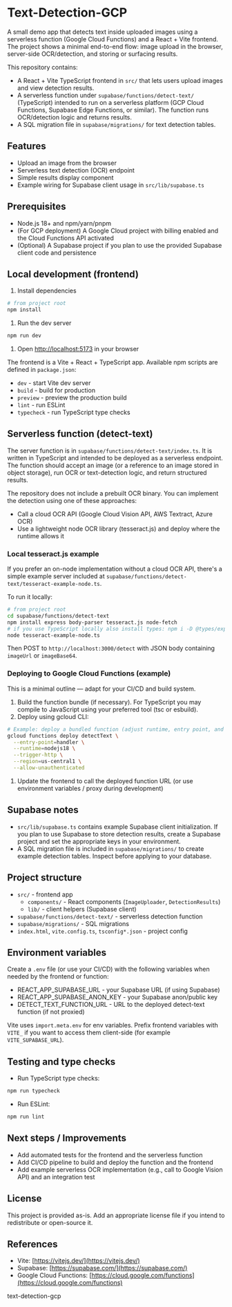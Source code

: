 # Text-Detection-GCP

A small demo app that detects text inside uploaded images using a serverless function (Google Cloud Functions) and a React + Vite frontend. The project shows a minimal end-to-end flow: image upload in the browser, server-side OCR/detection, and storing or surfacing results.

This repository contains:

- A React + Vite TypeScript frontend in `src/` that lets users upload images and view detection results.
- A serverless function under `supabase/functions/detect-text/` (TypeScript) intended to run on a serverless platform (GCP Cloud Functions, Supabase Edge Functions, or similar). The function runs OCR/detection logic and returns results.
- A SQL migration file in `supabase/migrations/` for text detection tables.

## Features

- Upload an image from the browser
- Serverless text detection (OCR) endpoint
- Simple results display component
- Example wiring for Supabase client usage in `src/lib/supabase.ts`

## Prerequisites

- Node.js 18+ and npm/yarn/pnpm
- (For GCP deployment) A Google Cloud project with billing enabled and the Cloud Functions API activated
- (Optional) A Supabase project if you plan to use the provided Supabase client code and persistence

## Local development (frontend)

1. Install dependencies

```bash
# from project root
npm install
```

1. Run the dev server

```bash
npm run dev
```

1. Open [http://localhost:5173](http://localhost:5173) in your browser

The frontend is a Vite + React + TypeScript app. Available npm scripts are defined in `package.json`:

- `dev` - start Vite dev server
- `build` - build for production
- `preview` - preview the production build
- `lint` - run ESLint
- `typecheck` - run TypeScript type checks

## Serverless function (detect-text)

The server function is in `supabase/functions/detect-text/index.ts`. It is written in TypeScript and intended to be deployed as a serverless endpoint. The function should accept an image (or a reference to an image stored in object storage), run OCR or text-detection logic, and return structured results.

The repository does not include a prebuilt OCR binary. You can implement the detection using one of these approaches:

- Call a cloud OCR API (Google Cloud Vision API, AWS Textract, Azure OCR)
- Use a lightweight node OCR library (tesseract.js) and deploy where the runtime allows it

### Local tesseract.js example

If you prefer an on-node implementation without a cloud OCR API, there's a simple example server included at `supabase/functions/detect-text/tesseract-example-node.ts`.

To run it locally:

```bash
# from project root
cd supabase/functions/detect-text
npm install express body-parser tesseract.js node-fetch
# if you use TypeScript locally also install types: npm i -D @types/express @types/node
node tesseract-example-node.ts
```

Then POST to `http://localhost:3000/detect` with JSON body containing `imageUrl` or `imageBase64`.

### Deploying to Google Cloud Functions (example)

This is a minimal outline — adapt for your CI/CD and build system.

1. Build the function bundle (if necessary). For TypeScript you may compile to JavaScript using your preferred tool (tsc or esbuild).
2. Deploy using gcloud CLI:

```bash
# Example: deploy a bundled function (adjust runtime, entry point, and region)
gcloud functions deploy detectText \
  --entry-point=handler \
  --runtime=nodejs18 \
  --trigger-http \
  --region=us-central1 \
  --allow-unauthenticated
```

1. Update the frontend to call the deployed function URL (or use environment variables / proxy during development)

## Supabase notes

- `src/lib/supabase.ts` contains example Supabase client initialization. If you plan to use Supabase to store detection results, create a Supabase project and set the appropriate keys in your environment.
- A SQL migration file is included in `supabase/migrations/` to create example detection tables. Inspect before applying to your database.

## Project structure

- `src/` - frontend app
  - `components/` - React components (`ImageUploader`, `DetectionResults`)
  - `lib/` - client helpers (Supabase client)
- `supabase/functions/detect-text/` - serverless detection function
- `supabase/migrations/` - SQL migrations
- `index.html`, `vite.config.ts`, `tsconfig*.json` - project config

## Environment variables

Create a `.env` file (or use your CI/CD) with the following variables when needed by the frontend or function:

- REACT_APP_SUPABASE_URL - your Supabase URL (if using Supabase)
- REACT_APP_SUPABASE_ANON_KEY - your Supabase anon/public key
- DETECT_TEXT_FUNCTION_URL - URL to the deployed detect-text function (if not proxied)

Vite uses `import.meta.env` for env variables. Prefix frontend variables with `VITE_` if you want to access them client-side (for example `VITE_SUPABASE_URL`).

## Testing and type checks

- Run TypeScript type checks:

```bash
npm run typecheck
```

- Run ESLint:

```bash
npm run lint
```

## Next steps / Improvements

- Add automated tests for the frontend and the serverless function
- Add CI/CD pipeline to build and deploy the function and the frontend
- Add example serverless OCR implementation (e.g., call to Google Vision API) and an integration test

## License

This project is provided as-is. Add an appropriate license file if you intend to redistribute or open-source it.

## References

- Vite: [https://vitejs.dev/](https://vitejs.dev/)
- Supabase: [https://supabase.com/](https://supabase.com/)
- Google Cloud Functions: [https://cloud.google.com/functions](https://cloud.google.com/functions)

text-detection-gcp
